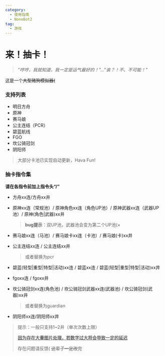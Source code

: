 ```yaml
---
category:
  - 使用指南
  - NoneBot2
tag:
  - 游戏
---
```


# 来！抽卡！

> *"哼哼，我就知道，我一定是运气最好的！"..."诶？！不、不可能！"*

这是一个~~大型赌狗模拟器(~~

### 支持列表

+ 明日方舟
+ 原神
+ 赛马娘
+ 公主连结（PCR）
+ 碧蓝航线
+ FGO
+ 坎公骑冠剑
+ 阴阳师

> 大部分卡池已实现自动更新，Hava Fun!



### 抽卡指令集

**请在各指令前加上指令头“/”**

+ 方舟xx连/方舟xx井

+ 原神xx连（常规池）/ 原神角色xx连（角色UP池）/ 原神武器xx连（武器UP池）/ 原神(角色|武器)xx井

  > **bug提示**：双UP池，武器池会变为第二个UP池(×

+ 赛马娘xx连（马池）/ 赛马娘卡xx连（卡池）/ 赛马娘(卡)xx井

+ 公主连结xx连 / 公主连结xx井

  > 或者替换为pcr

+ 碧蓝(轻型|重型|特型|活动)xx连 / 碧蓝xx连 / 碧蓝(轻型|重型|特型|活动)xx井

+ fgoxx连 / fgoxx井

+ 坎公骑冠剑xx连(角色池) / 坎公骑冠剑武器xx连(武器池) / 坎公骑冠剑(武器)xx井

  > 或者替换为guardian

+ 阴阳师xx连/阴阳师xx井



> 提示：一般只支持1~2井（单次次数上限）
>
> **<u>因为存在大量图片处理，若数字过大将会导致一定的延迟</u>**
>
> 存在问题请反馈( ~~这辈子一定改完~~